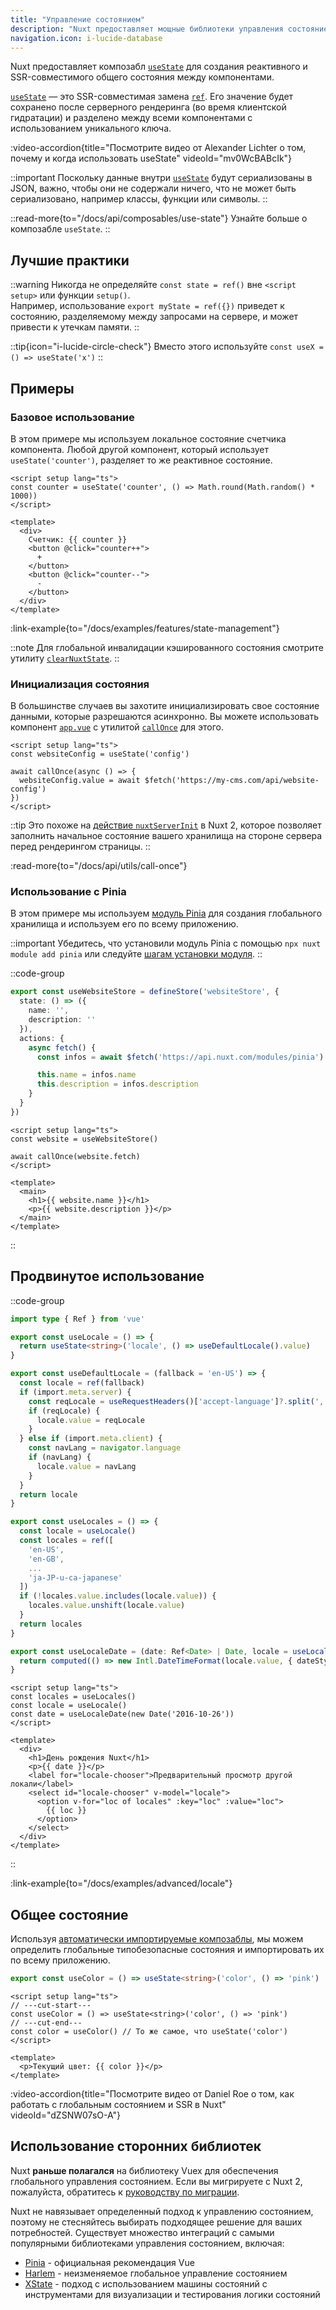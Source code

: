 ```yaml
---
title: "Управление состоянием"
description: "Nuxt предоставляет мощные библиотеки управления состоянием и композабл useState для создания реактивного и SSR-совместимого общего состояния."
navigation.icon: i-lucide-database
---
```


Nuxt предоставляет композабл [`useState`](/docs/api/composables/use-state) для создания реактивного и SSR-совместимого общего состояния между компонентами.

[`useState`](/docs/api/composables/use-state) — это SSR-совместимая замена [`ref`](https://vuejs.org/api/reactivity-core.html#ref). Его значение будет сохранено после серверного рендеринга (во время клиентской гидратации) и разделено между всеми компонентами с использованием уникального ключа.

:video-accordion{title="Посмотрите видео от Alexander Lichter о том, почему и когда использовать useState" videoId="mv0WcBABcIk"}

::important
Поскольку данные внутри [`useState`](/docs/api/composables/use-state) будут сериализованы в JSON, важно, чтобы они не содержали ничего, что не может быть сериализовано, например классы, функции или символы.
::

::read-more{to="/docs/api/composables/use-state"}
Узнайте больше о композабле `useState`.
::

## Лучшие практики

::warning
Никогда не определяйте `const state = ref()` вне `<script setup>` или функции `setup()`.<br>
Например, использование `export myState = ref({})` приведет к состоянию, разделяемому между запросами на сервере, и может привести к утечкам памяти.
::

::tip{icon="i-lucide-circle-check"}
Вместо этого используйте `const useX = () => useState('x')`
::

## Примеры

### Базовое использование

В этом примере мы используем локальное состояние счетчика компонента. Любой другой компонент, который использует `useState('counter')`, разделяет то же реактивное состояние.

```vue twoslash [app.vue]
<script setup lang="ts">
const counter = useState('counter', () => Math.round(Math.random() * 1000))
</script>

<template>
  <div>
    Счетчик: {{ counter }}
    <button @click="counter++">
      +
    </button>
    <button @click="counter--">
      -
    </button>
  </div>
</template>
```

:link-example{to="/docs/examples/features/state-management"}

::note
Для глобальной инвалидации кэшированного состояния смотрите утилиту [`clearNuxtState`](/docs/api/utils/clear-nuxt-state).
::

### Инициализация состояния

В большинстве случаев вы захотите инициализировать свое состояние данными, которые разрешаются асинхронно. Вы можете использовать компонент [`app.vue`](/docs/guide/directory-structure/app) с утилитой [`callOnce`](/docs/api/utils/call-once) для этого.

```vue twoslash [app.vue]
<script setup lang="ts">
const websiteConfig = useState('config')

await callOnce(async () => {
  websiteConfig.value = await $fetch('https://my-cms.com/api/website-config')
})
</script>
```

::tip
Это похоже на [действие `nuxtServerInit`](https://v2.nuxt.com/docs/directory-structure/store/#the-nuxtserverinit-action) в Nuxt 2, которое позволяет заполнить начальное состояние вашего хранилища на стороне сервера перед рендерингом страницы.
::

:read-more{to="/docs/api/utils/call-once"}

### Использование с Pinia

В этом примере мы используем [модуль Pinia](/modules/pinia) для создания глобального хранилища и используем его по всему приложению.

::important
Убедитесь, что установили модуль Pinia с помощью `npx nuxt module add pinia` или следуйте [шагам установки модуля](https://pinia.vuejs.org/ssr/nuxt.html#Installation).
::

::code-group
```ts [stores/website.ts]
export const useWebsiteStore = defineStore('websiteStore', {
  state: () => ({
    name: '',
    description: ''
  }),
  actions: {
    async fetch() {
      const infos = await $fetch('https://api.nuxt.com/modules/pinia')

      this.name = infos.name
      this.description = infos.description
    }
  }
})
```
```vue [app.vue]
<script setup lang="ts">
const website = useWebsiteStore()

await callOnce(website.fetch)
</script>

<template>
  <main>
    <h1>{{ website.name }}</h1>
    <p>{{ website.description }}</p>
  </main>
</template>
```
::

## Продвинутое использование

::code-group
```ts [composables/locale.ts]
import type { Ref } from 'vue'

export const useLocale = () => {
  return useState<string>('locale', () => useDefaultLocale().value)
}

export const useDefaultLocale = (fallback = 'en-US') => {
  const locale = ref(fallback)
  if (import.meta.server) {
    const reqLocale = useRequestHeaders()['accept-language']?.split(',')[0]
    if (reqLocale) {
      locale.value = reqLocale
    }
  } else if (import.meta.client) {
    const navLang = navigator.language
    if (navLang) {
      locale.value = navLang
    }
  }
  return locale
}

export const useLocales = () => {
  const locale = useLocale()
  const locales = ref([
    'en-US',
    'en-GB',
    ...
    'ja-JP-u-ca-japanese'
  ])
  if (!locales.value.includes(locale.value)) {
    locales.value.unshift(locale.value)
  }
  return locales
}

export const useLocaleDate = (date: Ref<Date> | Date, locale = useLocale()) => {
  return computed(() => new Intl.DateTimeFormat(locale.value, { dateStyle: 'full' }).format(unref(date)))
}
```

```vue [app.vue]
<script setup lang="ts">
const locales = useLocales()
const locale = useLocale()
const date = useLocaleDate(new Date('2016-10-26'))
</script>

<template>
  <div>
    <h1>День рождения Nuxt</h1>
    <p>{{ date }}</p>
    <label for="locale-chooser">Предварительный просмотр другой локали</label>
    <select id="locale-chooser" v-model="locale">
      <option v-for="loc of locales" :key="loc" :value="loc">
        {{ loc }}
      </option>
    </select>
  </div>
</template>
```
::

:link-example{to="/docs/examples/advanced/locale"}

## Общее состояние

Используя [автоматически импортируемые композаблы](/docs/guide/directory-structure/composables), мы можем определить глобальные типобезопасные состояния и импортировать их по всему приложению.

```ts twoslash [composables/states.ts]
export const useColor = () => useState<string>('color', () => 'pink')
```

```vue [app.vue]
<script setup lang="ts">
// ---cut-start---
const useColor = () => useState<string>('color', () => 'pink')
// ---cut-end---
const color = useColor() // То же самое, что useState('color')
</script>

<template>
  <p>Текущий цвет: {{ color }}</p>
</template>
```

:video-accordion{title="Посмотрите видео от Daniel Roe о том, как работать с глобальным состоянием и SSR в Nuxt" videoId="dZSNW07sO-A"}

## Использование сторонних библиотек

Nuxt **раньше полагался** на библиотеку Vuex для обеспечения глобального управления состоянием. Если вы мигрируете с Nuxt 2, пожалуйста, обратитесь к [руководству по миграции](/docs/migration/configuration#vuex).

Nuxt не навязывает определенный подход к управлению состоянием, поэтому не стесняйтесь выбирать подходящее решение для ваших потребностей. Существует множество интеграций с самыми популярными библиотеками управления состоянием, включая:

- [Pinia](/modules/pinia) - официальная рекомендация Vue
- [Harlem](/modules/harlem) - неизменяемое глобальное управление состоянием
- [XState](/modules/xstate) - подход с использованием машины состояний с инструментами для визуализации и тестирования логики состояний